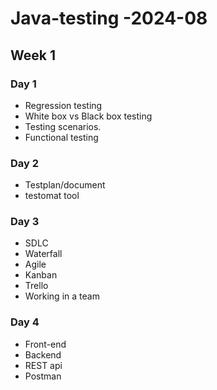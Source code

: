 # Java-testing -2024-08

## Week 1

### Day 1

-   Regression testing
-   White box vs Black box testing
-   Testing scenarios.
-   Functional testing

### Day 2

-   Testplan/document
-   testomat tool

### Day 3

-   SDLC
-   Waterfall
-   Agile
-   Kanban
-   Trello
-   Working in a team

### Day 4

-   Front-end
-   Backend
-   REST api
-   Postman
